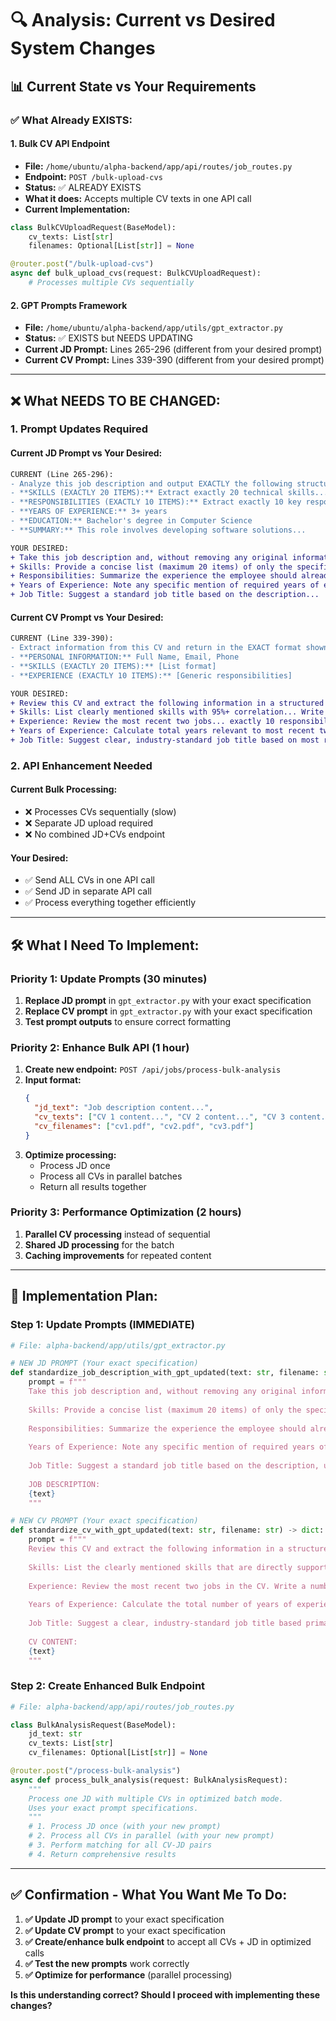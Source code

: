 # 🔍 Analysis: Current vs Desired System Changes

## 📊 Current State vs Your Requirements

### ✅ **What Already EXISTS:**

#### 1. **Bulk CV API Endpoint**
- **File:** `/home/ubuntu/alpha-backend/app/api/routes/job_routes.py`
- **Endpoint:** `POST /bulk-upload-cvs`
- **Status:** ✅ ALREADY EXISTS
- **What it does:** Accepts multiple CV texts in one API call
- **Current Implementation:**
```python
class BulkCVUploadRequest(BaseModel):
    cv_texts: List[str]
    filenames: Optional[List[str]] = None

@router.post("/bulk-upload-cvs")
async def bulk_upload_cvs(request: BulkCVUploadRequest):
    # Processes multiple CVs sequentially
```

#### 2. **GPT Prompts Framework**
- **File:** `/home/ubuntu/alpha-backend/app/utils/gpt_extractor.py`
- **Status:** ✅ EXISTS but NEEDS UPDATING
- **Current JD Prompt:** Lines 265-296 (different from your desired prompt)
- **Current CV Prompt:** Lines 339-390 (different from your desired prompt)

---

## ❌ **What NEEDS TO BE CHANGED:**

### 1. **Prompt Updates Required**

#### **Current JD Prompt vs Your Desired:**
```diff
CURRENT (Line 265-296):
- Analyze this job description and output EXACTLY the following structure...
- **SKILLS (EXACTLY 20 ITEMS):** Extract exactly 20 technical skills...
- **RESPONSIBILITIES (EXACTLY 10 ITEMS):** Extract exactly 10 key responsibilities...
- **YEARS OF EXPERIENCE:** 3+ years
- **EDUCATION:** Bachelor's degree in Computer Science
- **SUMMARY:** This role involves developing software solutions...

YOUR DESIRED:
+ Take this job description and, without removing any original information, reformat it into the following standardized structure:
+ Skills: Provide a concise list (maximum 20 items) of only the specific technologies, platforms, or tools...
+ Responsibilities: Summarize the experience the employee should already have... exactly 10 full sentences
+ Years of Experience: Note any specific mention of required years of experience
+ Job Title: Suggest a standard job title based on the description...
```

#### **Current CV Prompt vs Your Desired:**
```diff
CURRENT (Line 339-390):
- Extract information from this CV and return in the EXACT format shown below...
- **PERSONAL INFORMATION:** Full Name, Email, Phone
- **SKILLS (EXACTLY 20 ITEMS):** [List format]
- **EXPERIENCE (EXACTLY 10 ITEMS):** [Generic responsibilities]

YOUR DESIRED:
+ Review this CV and extract the following information in a structured format:
+ Skills: List clearly mentioned skills with 95%+ correlation... Write in full-word format
+ Experience: Review the most recent two jobs... exactly 10 responsibilities
+ Years of Experience: Calculate total years relevant to most recent two roles
+ Job Title: Suggest clear, industry-standard job title based on most recent position
```

### 2. **API Enhancement Needed**

#### **Current Bulk Processing:**
- ❌ Processes CVs sequentially (slow)
- ❌ Separate JD upload required
- ❌ No combined JD+CVs endpoint

#### **Your Desired:**
- ✅ Send ALL CVs in one API call
- ✅ Send JD in separate API call  
- ✅ Process everything together efficiently

---

## 🛠️ **What I Need To Implement:**

### **Priority 1: Update Prompts (30 minutes)**
1. **Replace JD prompt** in `gpt_extractor.py` with your exact specification
2. **Replace CV prompt** in `gpt_extractor.py` with your exact specification
3. **Test prompt outputs** to ensure correct formatting

### **Priority 2: Enhance Bulk API (1 hour)**
1. **Create new endpoint:** `POST /api/jobs/process-bulk-analysis`
2. **Input format:**
   ```json
   {
     "jd_text": "Job description content...",
     "cv_texts": ["CV 1 content...", "CV 2 content...", "CV 3 content..."],
     "cv_filenames": ["cv1.pdf", "cv2.pdf", "cv3.pdf"]
   }
   ```
3. **Optimize processing:** 
   - Process JD once
   - Process all CVs in parallel batches
   - Return all results together

### **Priority 3: Performance Optimization (2 hours)**
1. **Parallel CV processing** instead of sequential
2. **Shared JD processing** for the batch
3. **Caching improvements** for repeated content

---

## 🎯 **Implementation Plan:**

### **Step 1: Update Prompts (IMMEDIATE)**
```python
# File: alpha-backend/app/utils/gpt_extractor.py

# NEW JD PROMPT (Your exact specification)
def standardize_job_description_with_gpt_updated(text: str, filename: str) -> dict:
    prompt = f"""
    Take this job description and, without removing any original information, reformat it into the following standardized structure:
    
    Skills: Provide a concise list (maximum 20 items) of only the specific technologies, platforms, or tools that the employee must be highly proficient in to perform this job at a very high level. Do not include general skills, soft skills, or experience references. If the job description is sparse, add relevant technologies based on industry standards for similar roles.
    
    Responsibilities: Summarize the experience the employee should already have in order to do the job very well upon joining. If the job description includes detailed responsibilities, use its style and content. If not, add relevant content based on industry standards. This section should be written in exactly 10 full sentences.
    
    Years of Experience: Note any specific mention of required years of experience.
    
    Job Title: Suggest a standard job title based on the description, unless a clear title is already mentioned—if so, retain it with at least 90% weighting.
    
    JOB DESCRIPTION:
    {text}
    """

# NEW CV PROMPT (Your exact specification)  
def standardize_cv_with_gpt_updated(text: str, filename: str) -> dict:
    prompt = f"""
    Review this CV and extract the following information in a structured format:
    
    Skills: List the clearly mentioned skills that are directly supported by the candidate's described experience. Only include skills with a strong correlation (95%+) to the actual work done. Write each skill in full-word format (e.g., Java Script instead of JS, .Net instead of Dot Net). Limit to a maximum of 20 relevant skills.
    
    Experience: Review the most recent two jobs in the CV. Write a numbered list of exactly 10 responsibilities that describe what the candidate did in these roles, focusing more on the most recent one. Do not include any introduction or summary text before the list. Use clear, concise job-description style language that highlights technical expertise, leadership, or ownership when visible.
    
    Years of Experience: Calculate the total number of years of experience relevant to the most recent two roles. Do not count unrelated earlier roles.
    
    Job Title: Suggest a clear, industry-standard job title based primarily on the most recent position and aligned with the extracted skills.
    
    CV CONTENT:
    {text}
    """
```

### **Step 2: Create Enhanced Bulk Endpoint**
```python
# File: alpha-backend/app/api/routes/job_routes.py

class BulkAnalysisRequest(BaseModel):
    jd_text: str
    cv_texts: List[str]
    cv_filenames: Optional[List[str]] = None

@router.post("/process-bulk-analysis")
async def process_bulk_analysis(request: BulkAnalysisRequest):
    """
    Process one JD with multiple CVs in optimized batch mode.
    Uses your exact prompt specifications.
    """
    # 1. Process JD once (with your new prompt)
    # 2. Process all CVs in parallel (with your new prompt)  
    # 3. Perform matching for all CV-JD pairs
    # 4. Return comprehensive results
```

---

## ✅ **Confirmation - What You Want Me To Do:**

1. **✅ Update JD prompt** to your exact specification
2. **✅ Update CV prompt** to your exact specification  
3. **✅ Create/enhance bulk endpoint** to accept all CVs + JD in optimized calls
4. **✅ Test the new prompts** work correctly
5. **✅ Optimize for performance** (parallel processing)

**Is this understanding correct? Should I proceed with implementing these changes?**

